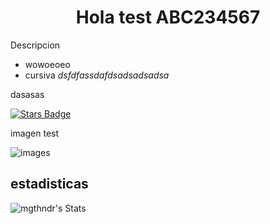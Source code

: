 <div align= "center" >
  <h1 align = "center" > Hola test ABC234567 </h1>
</div>

Descripcion
* wowoeoeo
* cursiva <i> dsfdfassdafdsadsadsadsa </i>

dasasas

<a href="https://github.com/mgthndr/Mgthndr/stargazers"><img src="https://img.shields.io/github/stars/mgthndr/Mgthndr" alt="Stars Badge"/></a>

imagen test

![images](https://github.com/user-attachments/assets/1d666362-70e4-4354-8c7e-2bbfa25995fc)

estadisticas
-

![mgthndr's Stats](https://github-readme-stats.vercel.app/api?username=mgthndr&theme=vue-dark&show_icons=true&hide_border=true&count_private=true)
